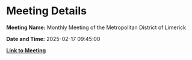 # Meeting Details

**Meeting Name:** Monthly Meeting of the Metropolitan District of Limerick

**Date and Time:** 2025-02-17 09:45:00

**[Link to Meeting](https://www.limerick.ie/council/whats-on/monthly-meeting-of-the-metropolitan-district-of-limerick-20)**
